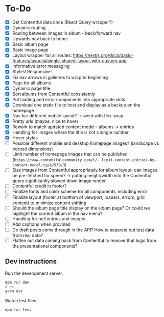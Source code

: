 # To-Do

- [x] Get Contentful data once (React Query wrapper?)
- [x] Dynamic routing
- [x] Routing between images in album - back/forward nav
- [x] Upwards nav back to home
- [x] Basic album page
- [x] Basic image page
- [x] Layout wrapper for all routes: <https://nextjs.org/docs/basic-features/layouts#single-shared-layout-with-custom-app>
- [x] Informative error messaging
- [x] Styles! Responsive!
- [x] Fix nav arrows in galleries to wrap to beginning
- [x] Page for all albums
- [x] Dynamic page title
- [x] Sort albums from Contentful consistently
- [x] Put loading and error components into appropriate slots
- [x] Download one static file to host and display as a backup on the homepage
- [x] Nav bar different mobile layout? -> went with flex-wrap
- [x] Pretty urls (maybe, nice to have)
- [x] Rework to match updated content model - albums -> entries
- [x] Handling for images where the title is not a single number
- [x] Hover styles
- [ ] Possible different mobile and desktop homepage images? (landscape vs portrait dimensions)
- [ ] Limit number of homepage images that can be published (`https://www.contentfulcommunity.com/t/- limit-content-entries-by-content-model-type/539/3`)
- [ ] Size images from Contentful appropriately for album layout; can images be pre-fetched for speed?
      -> putting height/width into the Contentful query significantly slowed down image render
- [ ] Contentful credit in footer?
- [ ] Finalize fonts and color scheme for all components, including error
- [ ] Finalize layout (footer at botttom of viewport, loaders, errors, grid content) to minimize content shifting
- [ ] Should the album page title display on the album page? Or could we highlight the current album in the nav menu?
- [ ] Handling for null entries and images
- [ ] Add captions when provided
- [ ] Do draft posts come through in the API? How to separate out test data from real data?
- [ ] Flatten out data coming back from Contentful to remove that logic from the presentational components?

## Dev instructions

Run the development server:

```bash
npm run dev
# or
yarn dev
```

Watch test files:

```bash
npm run test
```
